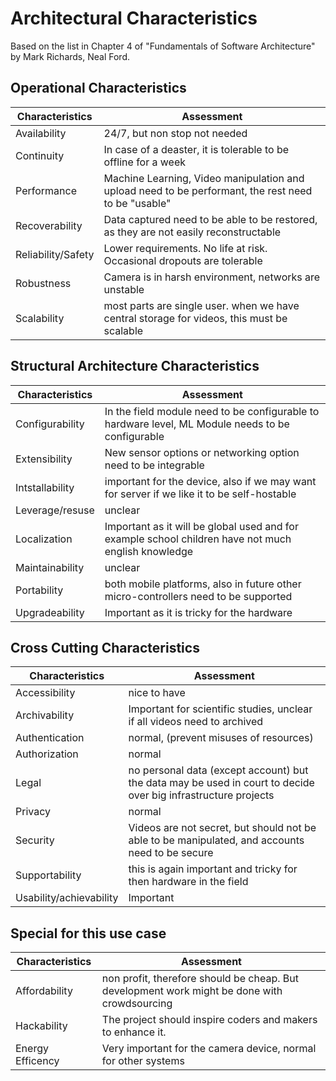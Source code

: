 ﻿# Architectural Characteristics

Based on the list in Chapter 4 of "Fundamentals of Software Architecture" by Mark Richards, Neal Ford.

## Operational Characteristics

| Characteristics | Assessment |
|-----------------|----------------|
| Availability | 24/7, but non stop not needed |
| Continuity | In case of a deaster, it is tolerable to be offline for a week |
| Performance | Machine Learning, Video manipulation and upload need to be performant, the rest need to be "usable" |
| Recoverability | Data captured need to be able to be restored, as they are not easily reconstructable |
| Reliability/Safety | Lower requirements. No life at risk. Occasional dropouts are tolerable |
| Robustness | Camera is in harsh environment, networks are unstable |
| Scalability | most parts are single user. when we have central storage for videos, this must be scalable |


## Structural Architecture Characteristics

| Characteristics | Assessment |
|-----------------|----------------|
| Configurability | In the field module need to be configurable to hardware level, ML Module needs to be configurable |
| Extensibility | New sensor options or networking option need to be integrable |
| Intstallability | important for the device, also if we may want for server if we like it to be self-hostable |
| Leverage/resuse | unclear |
| Localization | Important as it will be global used and for example school children have not much english knowledge |
| Maintainability | unclear |
| Portability | both mobile platforms, also in future other micro-controllers need to be supported |
| Upgradeability | Important as it is tricky for the hardware |

## Cross Cutting Characteristics

| Characteristics | Assessment |
|-----------------|----------------|
| Accessibility   | nice to have |
| Archivability   | Important for scientific studies, unclear if all videos need to archived |
| Authentication | normal, (prevent misuses of resources) |
| Authorization | normal |
| Legal | no personal data (except account) but the data may be used in court to decide over big infrastructure projects |
| Privacy | normal |
| Security | Videos are not secret, but should not be able to be manipulated, and accounts need to be secure |
| Supportability | this is again important and tricky for then hardware in the field |
| Usability/achievability | Important |

## Special for this use case

| Characteristics | Assessment |
|-----------------|----------------|
| Affordability | non profit, therefore should be cheap. But development work might be done with crowdsourcing |
| Hackability | The project should inspire coders and makers to enhance it. |
| Energy Efficency | Very important for the camera device, normal for other systems |




